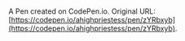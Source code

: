 # 

A Pen created on CodePen.io. Original URL: [https://codepen.io/ahighpriestess/pen/zYRbxyb](https://codepen.io/ahighpriestess/pen/zYRbxyb).

